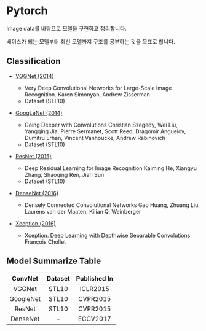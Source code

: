 # Pytorch

Image data를 바탕으로 모델을 구현하고 정리합니다. 

베이스가 되는 모델부터 최신 모델까지 구조를 공부하는 것을 목표로 합니다.

## Classification 
+ [VGGNet (2014)](https://arxiv.org/pdf/1409.1556.pdf)
  + Very Deep Convolutional Networks for Large-Scale Image Recognition. Karen Simonyan, Andrew Zisserman  
  + Dataset (STL10)
  
+ [GoogLeNet (2014)](https://arxiv.org/abs/1409.4842)
  + Going Deeper with Convolutions Christian Szegedy, Wei Liu, Yangqing Jia, Pierre Sermanet, Scott Reed, Dragomir Anguelov, Dumitru Erhan, Vincent Vanhoucke, Andrew Rabinovich   
  + Dataset (STL10)

+ [ResNet (2015)](https://arxiv.org/abs/1512.03385)
  + Deep Residual Learning for Image Recognition Kaiming He, Xiangyu Zhang, Shaoqing Ren, Jian Sun   
  + Dataset (STL10)

+ [DenseNet (2016)](https://arxiv.org/abs/1608.06993)
  + Densely Connected Convolutional Networks Gao Huang, Zhuang Liu, Laurens van der Maaten, Kilian Q. Weinberger
  
+ [Xception (2016)](https://arxiv.org/abs/1610.02357)
  + Xception: Deep Learning with Depthwise Separable Convolutions François Chollet

## Model Summarize Table

|         ConvNet            | Dataset |   Published In     |
|:--------------------------:|:-------:|:------------------:|
|          VGGNet            |  STL10  |      ICLR2015      |
|        GoogleNet           |  STL10  |      CVPR2015      |
|          ResNet            |  STL10  |      CVPR2015      |
|         DenseNet           |    -    |      ECCV2017      |

